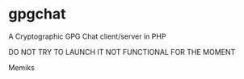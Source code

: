 gpgchat
=======

A Cryptographic GPG Chat client/server in PHP

DO NOT TRY TO LAUNCH IT NOT FUNCTIONAL FOR THE MOMENT

Memiks
